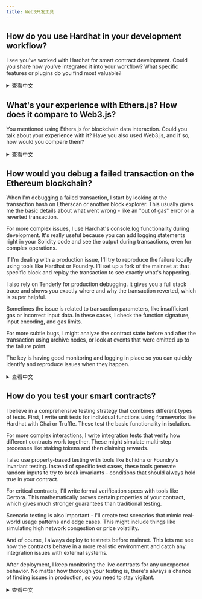 ```yaml
---
title: Web3开发工具
---
```


## How do you use Hardhat in your development workflow?

I see you've worked with Hardhat for smart contract development. Could you share how you've integrated it into your workflow? What specific features or plugins do you find most valuable?

<details>
<summary>查看中文</summary>
你如何在开发工作流程中使用 Hardhat？

我看到你使用 Hardhat 进行智能合约开发。你能分享一下你是如何将它集成到你的工作流程中的吗？你认为哪些特定功能或插件最有价值？

</details>

## What's your experience with Ethers.js? How does it compare to Web3.js?

You mentioned using Ethers.js for blockchain data interaction. Could you talk about your experience with it? Have you also used Web3.js, and if so, how would you compare them?

<details>
<summary>查看中文</summary>
你使用 Ethers.js 的经验是什么？它与 Web3.js 相比如何？

你提到使用 Ethers.js 进行区块链数据交互。你能谈谈你使用它的经验吗？你是否也使用过 Web3.js，如果是，你如何比较它们？

</details>

## How would you debug a failed transaction on the Ethereum blockchain?

When I'm debugging a failed transaction, I start by looking at the transaction hash on Etherscan or another block explorer. This usually gives me the basic details about what went wrong - like an "out of gas" error or a reverted transaction.

For more complex issues, I use Hardhat's console.log functionality during development. It's really useful because you can add logging statements right in your Solidity code and see the output during transactions, even for complex operations.

If I'm dealing with a production issue, I'll try to reproduce the failure locally using tools like Hardhat or Foundry. I'll set up a fork of the mainnet at that specific block and replay the transaction to see exactly what's happening.

I also rely on Tenderly for production debugging. It gives you a full stack trace and shows you exactly where and why the transaction reverted, which is super helpful.

Sometimes the issue is related to transaction parameters, like insufficient gas or incorrect input data. In these cases, I check the function signature, input encoding, and gas limits.

For more subtle bugs, I might analyze the contract state before and after the transaction using archive nodes, or look at events that were emitted up to the failure point.

The key is having good monitoring and logging in place so you can quickly identify and reproduce issues when they happen.

<details>
<summary>查看中文</summary>
你会如何调试以太坊区块链上失败的交易？

当我调试失败的交易时，首先会在Etherscan或其他区块浏览器上查看交易哈希。这通常能提供关于出错原因的基本信息 - 比如"gas不足"错误或交易被回滚。

对于更复杂的问题，我在开发过程中使用Hardhat的console.log功能。这非常有用，因为你可以直接在Solidity代码中添加日志语句，并在交易期间看到输出，即使是复杂操作也能看到。

如果我处理的是生产环境中的问题，我会尝试使用Hardhat或Foundry等工具在本地重现失败。我会设置特定区块的主网分叉并重放交易，以准确了解发生了什么。

我还依赖Tenderly进行生产调试。它提供完整的堆栈跟踪，并准确显示交易在哪里以及为什么被回滚，这非常有帮助。

有时问题与交易参数有关，如gas不足或输入数据不正确。在这些情况下，我会检查函数签名、输入编码和gas限制。

对于更微妙的bug，我可能会使用归档节点分析交易前后的合约状态，或查看在失败点之前发出的事件。

关键是要有良好的监控和日志记录，这样当问题发生时可以快速识别和重现问题。

</details>

## How do you test your smart contracts?

I believe in a comprehensive testing strategy that combines different types of tests. First, I write unit tests for individual functions using frameworks like Hardhat with Chai or Truffle. These test the basic functionality in isolation.

For more complex interactions, I write integration tests that verify how different contracts work together. These might simulate multi-step processes like staking tokens and then claiming rewards.

I also use property-based testing with tools like Echidna or Foundry's invariant testing. Instead of specific test cases, these tools generate random inputs to try to break invariants - conditions that should always hold true in your contract.

For critical contracts, I'll write formal verification specs with tools like Certora. This mathematically proves certain properties of your contract, which gives much stronger guarantees than traditional testing.

Scenario testing is also important - I'll create test scenarios that mimic real-world usage patterns and edge cases. This might include things like simulating high network congestion or price volatility.

And of course, I always deploy to testnets before mainnet. This lets me see how the contracts behave in a more realistic environment and catch any integration issues with external systems.

After deployment, I keep monitoring the live contracts for any unexpected behavior. No matter how thorough your testing is, there's always a chance of finding issues in production, so you need to stay vigilant.

<details>
<summary>查看中文</summary>
你如何测试你的智能合约？

我相信综合测试策略，结合不同类型的测试。首先，我使用Hardhat与Chai或Truffle等框架为单个函数编写单元测试。这些测试在隔离环境中测试基本功能。

对于更复杂的交互，我编写集成测试来验证不同合约如何一起工作。这些可能模拟多步骤流程，如质押代币然后领取奖励。

我还使用Echidna或Foundry的不变量测试等工具进行基于属性的测试。这些工具不是使用特定的测试用例，而是生成随机输入，尝试打破不变量 - 这些是你的合约中应该始终保持真实的条件。

对于关键合约，我会使用Certora等工具编写形式化验证规范。这从数学上证明了合约的某些属性，比传统测试提供更强的保证。

场景测试也很重要 - 我会创建模拟真实世界使用模式和边缘情况的测试场景。这可能包括模拟高网络拥塞或价格波动等情况。

当然，我总是在部署到主网之前先部署到测试网。这让我可以在更现实的环境中观察合约的行为，并发现与外部系统的任何集成问题。

部署后，我持续监控实际运行的合约是否有任何意外行为。无论你的测试多么彻底，总有可能在生产环境中发现问题，所以你需要保持警惕。

</details>
